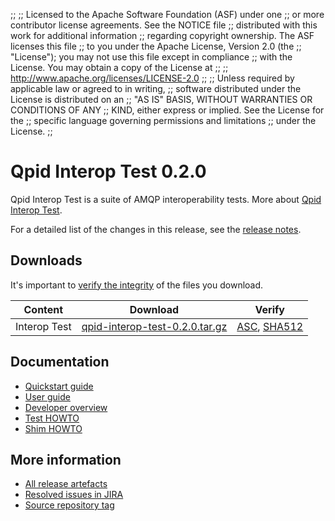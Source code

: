 ;;
;; Licensed to the Apache Software Foundation (ASF) under one
;; or more contributor license agreements.  See the NOTICE file
;; distributed with this work for additional information
;; regarding copyright ownership.  The ASF licenses this file
;; to you under the Apache License, Version 2.0 (the
;; "License"); you may not use this file except in compliance
;; with the License.  You may obtain a copy of the License at
;;
;;   http://www.apache.org/licenses/LICENSE-2.0
;;
;; Unless required by applicable law or agreed to in writing,
;; software distributed under the License is distributed on an
;; "AS IS" BASIS, WITHOUT WARRANTIES OR CONDITIONS OF ANY
;; KIND, either express or implied.  See the License for the
;; specific language governing permissions and limitations
;; under the License.
;;

# Qpid Interop Test 0.2.0

Qpid Interop Test is a suite of AMQP interoperability tests.  More
about [Qpid Interop
Test]({{site_url}}/components/interop-test/index.html).

For a detailed list of the changes in this release, see the [release
notes](release-notes.html).

## Downloads

It's important to [verify the
integrity]({{site_url}}/download.html#verify-what-you-download) of
the files you download.

| Content | Download | Verify |
|---------|----------|--------|
| Interop Test | [qpid-interop-test-0.2.0.tar.gz](http://archive.apache.org/dist/qpid/interop-test/0.2.0/qpid-interop-test-0.2.0.tar.gz) | [ASC](https://archive.apache.org/dist/qpid/interop-test/0.2.0/qpid-interop-test-0.2.0.tar.gz.asc), [SHA512](https://archive.apache.org/dist/qpid/interop-test/0.2.0/qpid-interop-test-0.2.0.tar.gz.sha512)|

## Documentation


 - [Quickstart guide](QUICKSTART.html)
 - [User guide](users-guide.html)
 - [Developer overview](https://git-wip-us.apache.org/repos/asf?p=qpid-interop-test.git;a=blob_plain;f=docs/qpid-interop-test-devel-overview.txt;hb=0.1.0)
 - [Test HOWTO](https://git-wip-us.apache.org/repos/asf?p=qpid-interop-test.git;a=blob_plain;f=docs/Test_HOWTO.txt;hb=0.1.0)
 - [Shim HOWTO](https://git-wip-us.apache.org/repos/asf?p=qpid-interop-test.git;a=blob_plain;f=docs/Shim_HOWTO.txt;hb=0.1.0)


## More information

 - [All release artefacts](http://archive.apache.org/dist/qpid/interop-test/0.2.0)
 - [Resolved issues in JIRA](https://issues.apache.org/jira/issues/?jql=project+%3D+QPIDIT+AND+fixVersion+%3D+%270.2.0%27+AND+resolution+%3D+%27fixed%27+ORDER+BY+priority+DESC)
 - [Source repository tag](https://git-wip-us.apache.org/repos/asf/qpid-interop-test.git/tree/refs/tags/0.2.0)

<script type="text/javascript">
  _deferredFunctions.push(function() {
      if ("0.2.0" === "{{current_interop_test_release}}") {
          _modifyCurrentReleaseLinks();
      }
  });
</script>